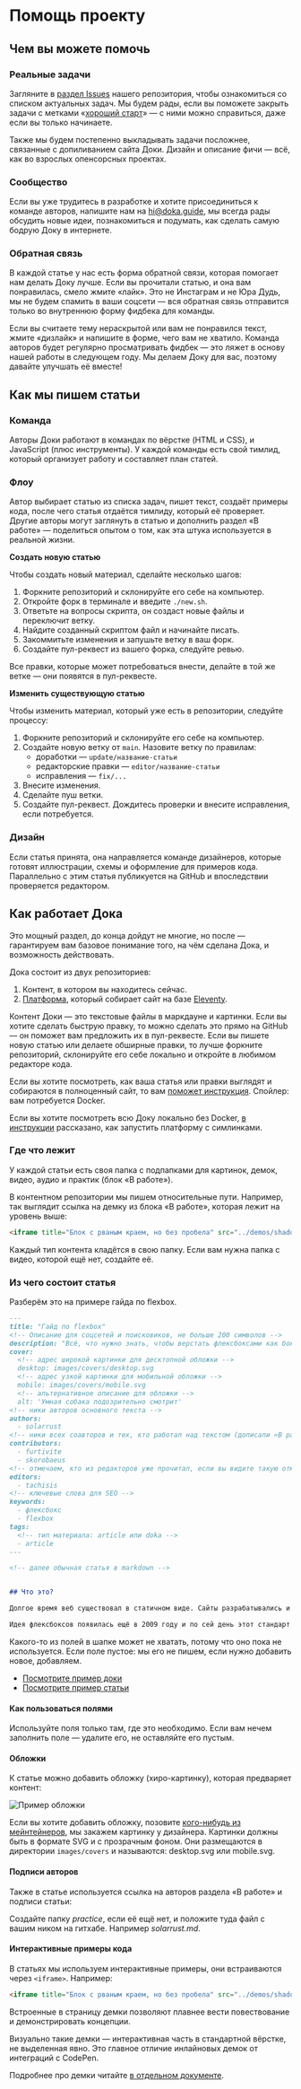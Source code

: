 # Помощь проекту

## Чем вы можете помочь

### Реальные задачи

Загляните в [раздел Issues](https://github.com/doka-guide/content/issues) нашего репозитория, чтобы ознакомиться со списком актуальных задач. Мы будем рады, если вы поможете закрыть задачи с метками «[хороший старт](https://github.com/doka-guide/content/issues?q=is%3Aissue+is%3Aopen+label%3A%22хороший+старт%22)» — с ними можно справиться, даже если вы только начинаете.

Также мы будем постепенно выкладывать задачи посложнее, связанные с допиливанием сайта Доки. Дизайн и описание фичи — всё, как во взрослых опенсорсных проектах.

### Сообщество

Если вы уже трудитесь в разработке и хотите присоединиться к команде авторов, напишите нам на [hi@doka.guide](mailto:hi@doka.guide), мы всегда рады обсудить новые идеи, познакомиться и подумать, как сделать самую бодрую Доку в интернете.

### Обратная связь

В каждой статье у нас есть форма обратной связи, которая помогает нам делать Доку лучше. Если вы прочитали статью, и она вам понравилась, смело жмите «лайк». Это не Инстаграм и не Юра Дудь, мы не будем спамить в ваши соцсети — вся обратная связь отправится только во внутреннюю форму фидбека для команды.

Если вы считаете тему нераскрытой или вам не понравился текст, жмите «дизлайк» и напишите в форме, чего вам не хватило. Команда авторов будет регулярно просматривать фидбек — это ляжет в основу нашей работы в следующем году. Мы делаем Доку для вас, поэтому давайте улучшать её вместе!

## Как мы пишем статьи

### Команда

Авторы Доки работают в командах по вёрстке (HTML и CSS), и JavaScript (плюс инструменты). У каждой команды есть свой тимлид, который организует работу и составляет план статей.

### Флоу

Автор выбирает статью из списка задач, пишет текст, создаёт примеры кода, после чего статья отдаётся тимлиду, который её проверяет.
Другие авторы могут заглянуть в статью и дополнить раздел «В работе» — поделиться опытом о том, как эта штука используется в реальной жизни.

**Создать новую статью**

Чтобы создать новый материал, сделайте несколько шагов:

1. Форкните репозиторий и склонируйте его себе на компьютер.
1. Откройте форк в терминале и введите `./new.sh`.
1. Ответьте на вопросы скрипта, он создаст новые файлы и переключит ветку.
1. Найдите созданный скриптом файл и начинайте писать.
1. Закоммитьте изменения и запушьте ветку в ваш форк.
1. Создайте пул-реквест из вашего форка, следуйте ревью.

Все правки, которые может потребоваться внести, делайте в той же ветке — они появятся в пул-реквесте.

**Изменить существующую статью**

Чтобы изменить материал, который уже есть в репозитории, следуйте процессу:

1. Форкните репозиторий и склонируйте его себе на компьютер.
1. Создайте новую ветку от `main`. Назовите ветку по правилам:
   * доработки — `update/название-статьи`
   * редакторские правки — `editor/название-статьи`
   * исправления — `fix/...`
1. Внесите изменения.
1. Сделайте пуш ветки.
1. Создайте пул-реквест. Дождитесь проверки и внесите исправления, если потребуется.

### Дизайн

Если статья принята, она направляется команде дизайнеров, которые готовят иллюстрации, схемы и оформление для примеров кода. Параллельно с этим статья публикуется на GitHub и впоследствии проверяется редактором.

## Как работает Дока

Это мощный раздел, до конца дойдут не многие, но после — гарантируем вам базовое понимание того, на чём сделана Дока, и возможность действовать.

Дока состоит из двух репозиториев:

  1. Контент, в котором вы находитесь сейчас.
  1. [Платформа](https://github.com/doka-guide/platform), который собирает сайт на базе [Eleventy](https://www.11ty.dev/).

Контент Доки — это текстовые файлы в маркдауне и картинки. Если вы хотите сделать быструю правку, то можно сделать это прямо на GitHub — он поможет вам предложить их в пул-реквесте. Если вы пишете новую статью или делаете обширные правки, то лучше форкните репозиторий, склонируйте его себе локально и откройте в любимом редакторе кода.

Если вы хотите посмотреть, как ваша статья или правки выглядят и собираются в полноценный сайт, то вам [поможет инструкция](https://github.com/doka-guide/content/blob/main/docs/preview.md). Спойлер: вам потребуется Docker.

Если вы хотите посмотреть всю Доку локально без Docker, [в инструкции](https://github.com/doka-guide/platform/blob/main/docs/how-to-run.md) рассказано, как запустить платформу с симлинками.

### Где что лежит

У каждой статьи есть своя папка с подпапками для картинок, демок, видео, аудио и практик (блок «В работе»).

В контентном репозитории мы пишем относительные пути. Например, так выглядит ссылка на демку из блока «В работе», которая лежит на уровень выше:

```markdown
<iframe title="Блок с рваным краем, но без пробела" src="../demos/shadow/"></iframe>
```

Каждый тип контента кладётся в свою папку. Если вам нужна папка с видео, которой ещё нет, создайте её.

### Из чего состоит статья

Разберём это на примере гайда по flexbox.

```markdown
---
title: "Гайд по flexbox"
<!-- Описание для соцсетей и поисковиков, не больше 200 символов -->
description: "Всё, что нужно знать, чтобы верстать флексбоксами как боженька"
cover:
  <!-- адрес широкой картинки для десктопной обложки -->
  desktop: images/covers/desktop.svg
  <!-- адрес узкой картинки для мобильной обложки -->
  mobile: images/covers/mobile.svg
  <!-- альтернативное описание для обложки -->
  alt: 'Умная собака подозрительно смотрит'
<!-- ники авторов основного текста -->
authors:
  - solarrust
<!-- ники всех соавторов и тех, кто работал над текстом (дописали «В работе»? Переписали блок? Вам сюда) -->
contributors:
  - furtivite
  - skorobaeus
<!-- отмечаем, кто из редакторов уже прочитал, если вы видите такую отметку, добавьте редактора в новый PR -->
editors:
  - tachisis
<!-- ключевые слова для SEO -->
keywords:
  - флексбокс
  - flexbox
tags:
  <!-- тип материала: article или doka -->
  - article
---

<!-- далее обычная статья в markdown -->


## Что это?

Долгое время веб существовал в статичном виде. Сайты разрабатывались и просматривались только на экранах мониторов стационарных компьютеров. В масштабах истории совсем недавно у нас появилось огромное разнообразие различных экранов — от мобильных телефонов, до телевизоров — на которых мы можем взаимодействовать с сайтами. Отсюда появилась необходимость в гибких системах раскладки.

Идея флексбоксов появилась ещё в 2009 году и по сей день этот стандарт развивается и прорабатывается. Основная идея флексов — гибкое распределение места между элементами, гибкая расстановка, выравнивание, гибкое управление. Ключевое слово **гибкое**, что и отражено в названии (_flex — англ. гибко_).
```

Какого-то из полей в шапке может не хватать, потому что оно пока не используется. Если поле пустое: мы его не пишем, если нужно добавить новое, добавляем.

- [Посмотрите пример доки](./examples/doka.md)
- [Посмотрите пример статьи](./examples/article.md)

#### Как пользоваться полями

Используйте поля только там, где это необходимо. Если вам нечем заполнить поле — удалите его, не оставляйте его пустым.

#### Обложки

К статье можно добавить обложку (хиро-картинку), которая предваряет контент:

![Пример обложки](./images/contributing.png)

Если вы хотите добавить обложку, позовите [кого-нибудь из мейнтейнеров](https://github.com/doka-guide/content/blob/main/CODEOWNERS), мы закажем картинку у дизайнера. Картинки должны быть в формате SVG и с прозрачным фоном. Они размещаются в директории `images/covers` и называются: desktop.svg или mobile.svg.

#### Подписи авторов

Также в статье используется ссылка на авторов раздела «В работе» и подписи статьи:

Создайте папку _practice_, если её ещё нет, и положите туда файл с вашим ником на гитхабе. Например _solarrust.md_.

#### Интерактивные примеры кода

В статьях мы используем интерактивные примеры, они встраиваются через `<iframe>`. Например:

```markdown
<iframe title="Блок с рваным краем, но без пробела" src="../demos/shadow/"></iframe>
```

Встроенные в страницу демки позволяют плавнее вести повествование и демонстрировать концепции.

Визуально такие демки — интерактивная часть в стандартной вёрстке, не выделенная явно. Это главное отличие инлайновых демок от интеграций с CodePen.

Подробнее про демки читайте [в отдельном документе](demos.md).
